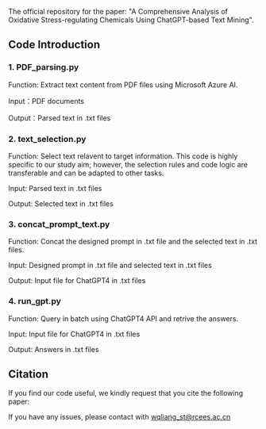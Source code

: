 The official repository for the paper: "A Comprehensive Analysis of Oxidative Stress-regulating Chemicals Using ChatGPT-based Text Mining".

## Code Introduction

### 1. PDF_parsing.py

Function: Extract text content from PDF files using Microsoft Azure AI.

Input：PDF documents

Output：Parsed text in .txt files

### 2. text_selection.py

Function: Select text relavent to target information. This code is highly specific to our study aim; however, the selection rules and code logic are transferable and can be adapted to other tasks.

Input: Parsed text in .txt files

Output: Selected text in .txt files

### 3. concat_prompt_text.py

Function: Concat the designed prompt in .txt file and the selected text in .txt files. 

Input: Designed prompt in .txt file and selected text in .txt files

Output: Input file for ChatGPT4 in .txt files

### 4. run_gpt.py

Function: Query in batch using ChatGPT4 API and retrive the answers.

Input: Input file for ChatGPT4 in .txt files

Output: Answers in .txt files

## Citation

If you find our code useful, we kindly request that you cite the following paper:

If you have any issues, please contact with wqliang_st@rcees.ac.cn
